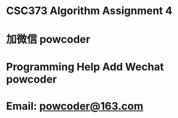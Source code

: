 # CSC373 Algorithm Assignment 4
# 加微信 powcoder

# Programming Help Add Wechat powcoder

# Email: powcoder@163.com

